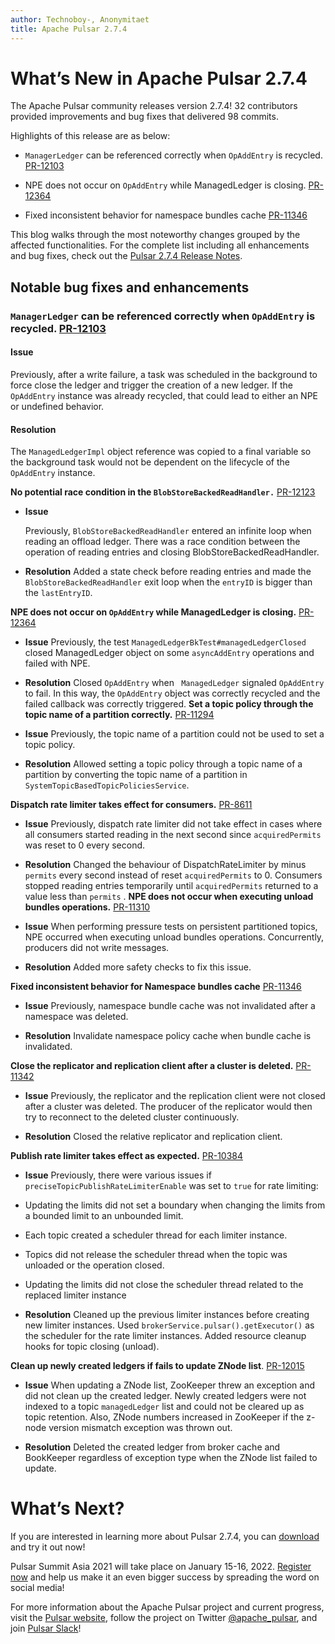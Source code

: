 ```yaml
---
author: Technoboy-, Anonymitaet
title: Apache Pulsar 2.7.4
---
```


# What’s New in Apache Pulsar 2.7.4

The Apache Pulsar community releases version 2.7.4! 32 contributors provided improvements and bug fixes that delivered 98 commits.

Highlights of this release are as below:

- `ManagerLedger` can be referenced correctly when `OpAddEntry` is recycled. [PR-12103](https://github.com/apache/pulsar/pull/12103)

- NPE does not occur on `OpAddEntry` while ManagedLedger is closing. [PR-12364](https://github.com/apache/pulsar/pull/12364)

- Fixed inconsistent behavior for namespace bundles cache [PR-11346](https://github.com/apache/pulsar/pull/11346)

This blog walks through the most noteworthy changes grouped by the affected functionalities. For the complete list including all enhancements and bug fixes, check out the [Pulsar 2.7.4 Release Notes](TBD-link).

## Notable bug fixes and enhancements

### `ManagerLedger` can be referenced correctly when `OpAddEntry` is recycled. [PR-12103](https://github.com/apache/pulsar/pull/12103)

#### Issue
  
Previously, after a write failure, a task was scheduled in the background to force close the ledger and trigger the creation of  a new ledger. If the `OpAddEntry` instance was already recycled, that could lead to either an NPE or undefined behavior.

#### Resolution
  
The `ManagedLedgerImpl` object reference was copied to a final variable so the background task would not be dependent on the lifecycle of the `OpAddEntry` instance.

**No potential race condition in the `BlobStoreBackedReadHandler.`** [PR-12123](https://github.com/apache/pulsar/pull/12123)

- **Issue**

    Previously, `BlobStoreBackedReadHandler` entered an infinite loop when reading an offload ledger. There was a race condition between the operation of reading entries and closing BlobStoreBackedReadHandler.

- **Resolution**
Added a state check before reading entries and made the `BlobStoreBackedReadHandler` exit loop when the `entryID` is bigger than the `lastEntryID`.

**NPE does not occur on `OpAddEntry` while ManagedLedger is closing.** [PR-12364](https://github.com/apache/pulsar/pull/12364)

- **Issue** 
Previously, the test `ManagedLedgerBkTest#managedLedgerClosed` closed ManagedLedger object on some `asyncAddEntry` operations and failed with NPE.
	
- **Resolution**
Closed `OpAddEntry`  when ` ManagedLedger` signaled  `OpAddEntry` to fail. In this way, the `OpAddEntry` object was correctly recycled and the failed callback was correctly triggered.
**Set a topic policy through the topic name of a partition correctly.** [PR-11294](https://github.com/apache/pulsar/pull/11294)

- **Issue**
Previously, the topic name of a partition could not be used to set a topic policy.

- **Resolution**
Allowed setting a topic policy through a topic name of a partition by converting the topic name of a partition in `SystemTopicBasedTopicPoliciesService`.

**Dispatch rate limiter takes effect for consumers.** [PR-8611](https://github.com/apache/pulsar/pull/8611)

- **Issue**
Previously, dispatch rate limiter did not take effect in cases where all consumers started reading in the next second since `acquiredPermits` was reset to 0 every second.


- **Resolution**
Changed the behaviour of DispatchRateLimiter by minus `permits` every second instead of reset `acquiredPermits` to 0.  Consumers stopped reading entries temporarily until `acquiredPermits` returned to a value less than `permits` .
**NPE does not occur when executing unload bundles operations.** [PR-11310](https://github.com/apache/pulsar/pull/11310)

- **Issue**
When performing pressure tests on persistent partitioned topics, NPE occurred when executing unload bundles operations. Concurrently, producers did not write messages.

- **Resolution**
Added more safety checks to fix this issue.

**Fixed inconsistent behavior for Namespace bundles cache** [PR-11346](https://github.com/apache/pulsar/pull/11346)

- **Issue**
Previously, namespace bundle cache was not invalidated after a namespace was deleted.

- **Resolution**
Invalidate namespace policy cache when bundle cache is invalidated.

**Close the replicator and replication client after a cluster is deleted.** [PR-11342](https://github.com/apache/pulsar/pull/11342)

- **Issue**
Previously, the replicator and the replication client were not closed after a cluster was deleted. The producer of the replicator would then try to reconnect to the deleted cluster continuously.

- **Resolution**
Closed the relative replicator and replication client.

**Publish rate limiter takes effect as expected.** [PR-10384](https://github.com/apache/pulsar/pull/10384)

- **Issue**
Previously, there were various issues if `preciseTopicPublishRateLimiterEnable`  was set to `true` for rate limiting:
- Updating the limits did not set a boundary when changing the limits from a bounded limit to an unbounded limit.
- Each topic created a scheduler thread for each limiter instance.
- Topics did not release the scheduler thread when the topic was unloaded or the operation closed.
- Updating the limits did not close the scheduler thread related to the replaced limiter instance

- **Resolution**
Cleaned up the previous limiter instances before creating new limiter instances.
Used `brokerService.pulsar().getExecutor()` as the scheduler for the rate limiter instances.
Added resource cleanup hooks for topic closing (unload).

**Clean up newly created  ledgers if fails to update ZNode list**. [PR-12015](https://github.com/apache/pulsar/pull/12015)

- **Issue**
When updating a ZNode list, ZooKeeper threw an exception and did not clean up the created ledger. Newly created ledgers were not  indexed to a topic `managedLedger` list and could not be cleared up as topic retention. Also, ZNode numbers increased in ZooKeeper if the z-node version mismatch exception was thrown out.

- **Resolution**
Deleted the created ledger from broker cache and BookKeeper regardless of exception type when the ZNode list failed to update.

# What’s Next?

If you are interested in learning more about Pulsar 2.7.4, you can [download](https://pulsar.apache.org/en/versions/) and try it out now! 

Pulsar Summit Asia 2021 will take place on January 15-16, 2022. [Register now](https://pulsar-summit.org/) and help us make it an even bigger success by spreading the word on social media!

For more information about the Apache Pulsar project and current  progress, visit
the [Pulsar website](https://pulsar.apache.org), follow the project on Twitter
[@apache_pulsar](https://twitter.com/apache_pulsar), and join [Pulsar Slack](https://apache-pulsar.herokuapp.com/)!

